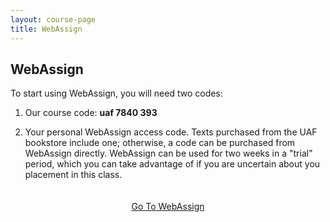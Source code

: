 ```yaml
---
layout: course-page
title: WebAssign
---
```


## WebAssign

To start using WebAssign, you will need two codes:

1. Our course code: **uaf 7840 393**

2. Your personal WebAssign access code.  Texts purchased from the UAF  bookstore include one; otherwise, a code can be purchased from WebAssign directly. WebAssign can be used for two weeks in a "trial" period, which you can take advantage of if you are uncertain about
you placement in this class.

<div style="padding-top: 20px"></div>
<center><a class="button" href="https://webassign.net">Go To WebAssign</a></center>
